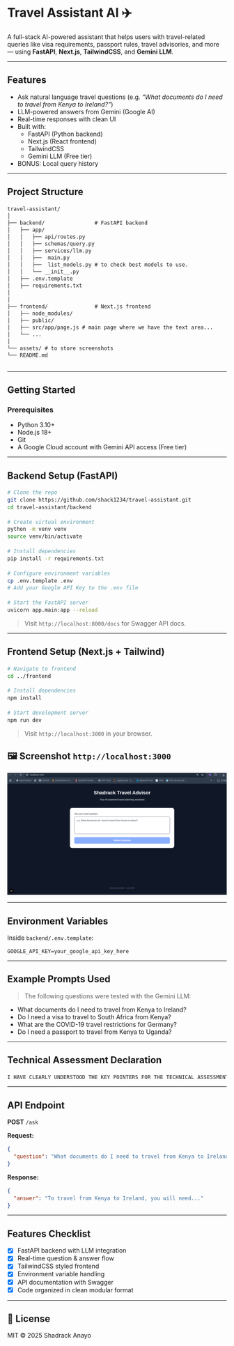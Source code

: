 # Travel Assistant AI ✈️

A full-stack AI-powered assistant that helps users with travel-related queries like visa requirements, passport rules, travel advisories, and more — using **FastAPI**, **Next.js**, **TailwindCSS**, and **Gemini LLM**.

---

## Features

- Ask natural language travel questions (e.g. _“What documents do I need to travel from Kenya to Ireland?”_)
- LLM-powered answers from Gemini (Google AI)
- Real-time responses with clean UI
- Built with:
  -  FastAPI (Python backend)
  -  Next.js (React frontend)
  -  TailwindCSS
  -  Gemini LLM (Free tier)
- BONUS: Local query history

---

##  Project Structure

```
travel-assistant/
│
├── backend/                # FastAPI backend
│   ├── app/
│   │   ├── api/routes.py
│   │   ├── schemas/query.py
│   │   ├── services/llm.py
│   │   ├──  main.py
│   │   ├──  list_models.py # to check best models to use.
│   │   └── __init__.py
│   ├── .env.template
│   ├── requirements.txt
│ 
│
├── frontend/               # Next.js frontend
│   ├── node_modules/ 
│   ├── public/
│   ├── src/app/page.js # main page where we have the text area...
│   └── ...
│
└── assets/ # to store screenshots 
└── README.md


```

---

##  Getting Started

###  Prerequisites

- Python 3.10+
- Node.js 18+
- Git
- A Google Cloud account with Gemini API access (Free tier)

---

##  Backend Setup (FastAPI)

```bash
# Clone the repo
git clone https://github.com/shack1234/travel-assistant.git
cd travel-assistant/backend

# Create virtual environment
python -m venv venv
source venv/bin/activate

# Install dependencies
pip install -r requirements.txt

# Configure environment variables
cp .env.template .env
# Add your Google API Key to the .env file

# Start the FastAPI server
uvicorn app.main:app --reload
```

> Visit `http://localhost:8000/docs` for Swagger API docs.

---

## Frontend Setup (Next.js + Tailwind)

```bash
# Navigate to frontend
cd ../frontend

# Install dependencies
npm install

# Start development server
npm run dev
```

> Visit `http://localhost:3000` in your browser.
> 
## 🖼️ Screenshot  `http://localhost:3000` 

![Frontend Landing Page](assets/frontend_landing.png)

---

##  Environment Variables

Inside `backend/.env.template`:

```env
GOOGLE_API_KEY=your_google_api_key_here
```

---

##  Example Prompts Used

> The following questions were tested with the Gemini LLM:

- What documents do I need to travel from Kenya to Ireland?
- Do I need a visa to travel to South Africa from Kenya?
- What are the COVID-19 travel restrictions for Germany?
- Do I need a passport to travel from Kenya to Uganda?

---

##  Technical Assessment Declaration

```txt
I HAVE CLEARLY UNDERSTOOD THE KEY POINTERS FOR THE TECHNICAL ASSESSMENT.
```

---

## API Endpoint

**POST** `/ask`

**Request:**

```json
{
  "question": "What documents do I need to travel from Kenya to Ireland?"
}
```

**Response:**

```json
{
  "answer": "To travel from Kenya to Ireland, you will need..."
}
```

---

## Features Checklist

- [x] FastAPI backend with LLM integration
- [x] Real-time question & answer flow
- [x] TailwindCSS styled frontend
- [x] Environment variable handling
- [x] API documentation with Swagger
- [x] Code organized in clean modular format

---


## 📜 License

MIT © 2025 Shadrack Anayo
